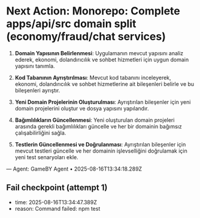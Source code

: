# Next Action: Monorepo: Complete apps/api/src domain split (economy/fraud/chat services)

1. **Domain Yapısının Belirlenmesi**: Uygulamanın mevcut yapısını analiz ederek, ekonomi, dolandırıcılık ve sohbet hizmetleri için uygun domain yapısını tanımla.

2. **Kod Tabanının Ayrıştırılması**: Mevcut kod tabanını inceleyerek, ekonomi, dolandırıcılık ve sohbet hizmetlerine ait bileşenleri belirle ve bu bileşenleri ayrıştır.

3. **Yeni Domain Projelerinin Oluşturulması**: Ayrıştırılan bileşenler için yeni domain projelerini oluştur ve dosya yapısını yapılandır.

4. **Bağımlılıkların Güncellenmesi**: Yeni oluşturulan domain projeleri arasında gerekli bağımlılıkları güncelle ve her bir domainin bağımsız çalışabilirliğini sağla.

5. **Testlerin Güncellenmesi ve Doğrulanması**: Ayrıştırılan bileşenler için mevcut testleri güncelle ve her domainin işlevselliğini doğrulamak için yeni test senaryoları ekle.

— Agent: GameBY Agent • 2025-08-16T13:34:18.289Z


## Fail checkpoint (attempt 1)
- time: 2025-08-16T13:34:47.389Z
- reason: Command failed: npm test
